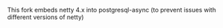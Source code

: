 This fork embeds netty 4.x into postgresql-async (to prevent issues with different versions of netty)